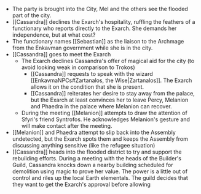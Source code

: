 - The party is brought into the City, Mel and the others see the flooded part of the city.
- [[Cassandra]] declines the Exarch's hospitality, ruffling the feathers of a functionary who reports directly to the Exarch.  She demands her independence, but at what cost?
- The functionary names [[Sebastian]] as the liaison to the Archmage from the Enkavman government while she is in the city.
- [[Cassandra]] goes to meet the Exarch
	- The Exarch declines Cassandra's offer of magical aid for the city (to avoid looking weak in comparison to Trokos)
		- [[Cassandra]] requests to speak with the wizard [[EnkavmaNPCs#Zartanalos, the Wise|Zartanalos]].  The Exarch allows it on the condition that she is present.
		- [[Cassandra]] reiterates her desire to stay away from the palace, but the Exarch at least convinces her to leave Percy, Melanion and Phaedra in the palace where Melanion can recover.
	- During the meeting [[Melanion]] attempts to draw the attention of Sfyri's friend Syntrofos.  He acknowledges Melanion's gesture and will make contact after the meeting.
- [[Melanion]] and Phaedra attempt to slip back into the Assembly undetected, but the Exarch spots them and keeps the Assembly from discussing anything sensitive (like the refugee situation)
- [[Cassandra]] heads into the flooded district to try and support the rebuilding efforts.  During a meeting with the heads of the Builder's Guild, Cassandra knocks down a nearby building scheduled for demolition using magic to prove her value.  The power is a little out of control and riles up the local Earth elementals.  The guild decides that they want to get the Exarch's approval before allowing 